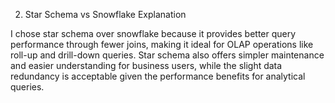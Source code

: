 2. Star Schema vs Snowflake Explanation

I chose star schema over snowflake because it provides better query performance through fewer joins, making it ideal for OLAP operations like roll-up and drill-down queries. Star schema also offers simpler maintenance and easier understanding for business users, while the slight data redundancy is acceptable given the performance benefits for analytical queries.